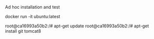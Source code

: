 Ad hoc installation and test


docker run -it ubuntu:latest


root@ca16993a50b2:/# apt-get update
root@ca16993a50b2:/# apt-get install git tomcat8

